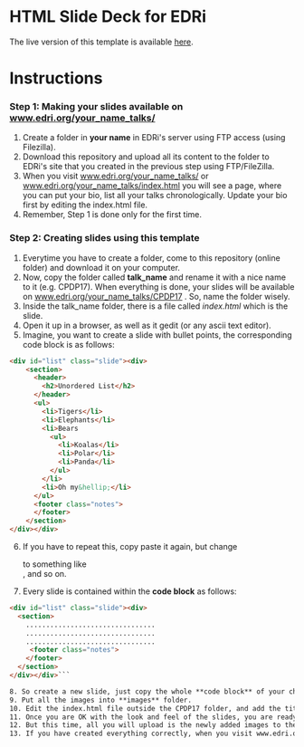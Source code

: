 # HTML Slide Deck for EDRi

The live version of this template is available [here](http://www.privacypies.org/edri-slide-deck-template/).

# Instructions
### Step 1: Making your slides available on www.edri.org/your_name_talks/
1. Create a folder in **your name** in EDRi's server using FTP access (using Filezilla). 
2. Download this repository and upload all its content to the folder to EDRi's site that you created in the previous step using FTP/FileZilla.
3. When you visit www.edri.org/your_name_talks/ or www.edri.org/your_name_talks/index.html you will see a page, where you can put your bio, list all your talks chronologically. Update your bio first by editing the index.html file.
4. Remember, Step 1 is done only for the first time.

### Step 2: Creating slides using this template
1. Everytime you have to create a folder, come to this repository (online folder) and download it on your computer.
2. Now, copy the folder called **talk_name** and rename it with a nice name to it (e.g. CPDP17). When everything is done, your slides will be available on www.edri.org/your_name_talks/CPDP17 . So, name the folder wisely.
3. Inside the talk_name folder, there is a file called *index.html* which is the slide.
4. Open it up in a browser, as well as it gedit (or any ascii text editor).
5. Imagine, you want to create a slide  with bullet points, the corresponding code block is as follows:
```html
<div id="list" class="slide"><div>
    <section>
      <header>
        <h2>Unordered List</h2>
      </header>
      <ul>
        <li>Tigers</li>
        <li>Elephants</li>
        <li>Bears
          <ul>
            <li>Koalas</li>
            <li>Polar</li>
            <li>Panda</li>
          </ul>
        </li>
        <li>Oh my&hellip;</li>
      </ul>
      <footer class="notes">
      </footer>
    </section>
</div></div>
```
6. If you have to repeat this, copy paste it again, but change <div id="list" class="slide"><div> to something like <div id="list2" class="slide"><div>, and so on.

7. Every slide is contained within the **code block** as follows:
```html
<div id="list" class="slide"><div>
  <section>
	................................
	................................
	................................
     <footer class="notes">
    </footer>
  </section>
</div></div>```

8. So create a new slide, just copy the whole **code block** of your choice.
9. Put all the images into **images** folder.
10. Edit the index.html file outside the CPDP17 folder, and add the title, event, location, etc. Make sure everything works fine on your computer.
11. Once you are OK with the look and feel of the slides, you are ready to put it to EDRi's site.
12. But this time, all you will upload is the newly added images to the images folder in EDRi's site, and the newly created folder (as a whole), index.html folder only.
13. If you have created everything correctly, when you visit www.edri.org/your_name_talks/CPDP17, your slides will be online. Also, when you visit www.edri.org/your_name_talks/ you will see a new entry to CPDP17, and when you click it, it will take you to your slides.




